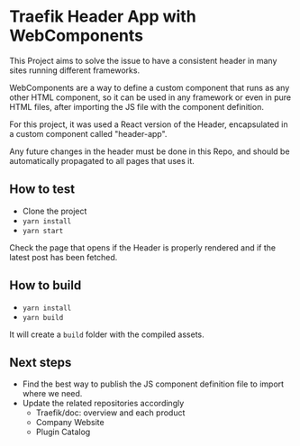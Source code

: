 # Traefik Header App with WebComponents

This Project aims to solve the issue to have a consistent header in many sites running different frameworks.

WebComponents are a way to define a custom component that runs as any other HTML component, so it can be used in any framework or even in pure HTML files, after importing the JS file with the component definition.

For this project, it was used a React version of the Header, encapsulated in a custom component called "header-app".

Any future changes in the header must be done in this Repo, and should be automatically propagated to all pages that uses it.

## How to test

- Clone the project
- `yarn install`
- `yarn start`

Check the page that opens if the Header is properly rendered and if the latest post has been fetched.

## How to build

- `yarn install`
- `yarn build`

It will create a `build` folder with the compiled assets.

## Next steps

- Find the best way to publish the JS component definition file to import where we need.
- Update the related repositories accordingly
  - Traefik/doc: overview and each product
  - Company Website
  - Plugin Catalog
